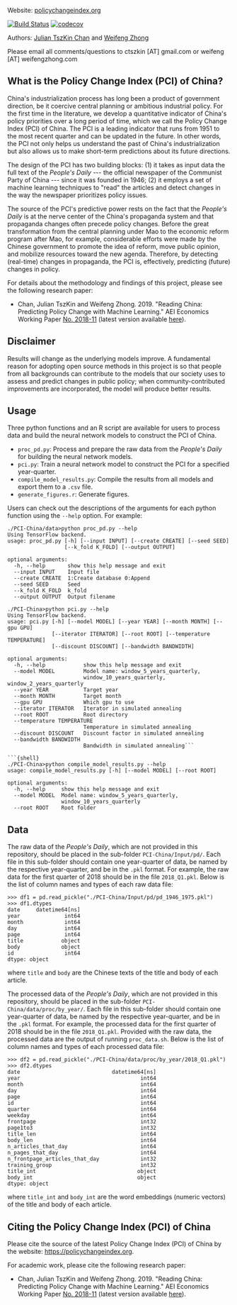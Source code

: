 Website: [policychangeindex.org](https://policychangeindex.org)

[![Build Status](https://travis-ci.com/PSLmodels/PCI.svg?branch=master)](https://travis-ci.com/PSLmodels/PCI) [![codecov](https://codecov.io/gh/PSLmodels/PCI/branch/master/graph/badge.svg)](https://codecov.io/gh/PSLmodels/PCI)

Authors: [Julian TszKin Chan](https://sites.google.com/site/ctszkin/) and [Weifeng Zhong](https://www.weifengzhong.com)

Please email all comments/questions to ctszkin [AT] gmail.com or weifeng [AT] weifengzhong.com

What is the Policy Change Index (PCI) of China?
-----------------------------------------------
China's industrialization process has long been a product of government direction, be it coercive central planning or ambitious industrial policy. For the first time in the literature, we develop a quantitative indicator of China's policy priorities over a long period of time, which we call the Policy Change Index (PCI) of China. The PCI is a leading indicator that runs from 1951 to the most recent quarter and can be updated in the future. In other words, the PCI not only helps us understand the past of China's industrialization but also allows us to make short-term predictions about its future directions.

The design of the PCI has two building blocks: (1) it takes as input data the full text of the *People's Daily* --- the official newspaper of the Communist Party of China --- since it was founded in 1946; (2) it employs a set of machine learning techniques to "read" the articles and detect changes in the way the newspaper prioritizes policy issues.

The source of the PCI's predictive power rests on the fact that the *People's Daily* is at the nerve center of the China's propaganda system and that propaganda changes often precede policy changes. Before the great transformation from the central planning under Mao to the economic reform program after Mao, for example, considerable efforts were made by the Chinese government to promote the idea of reform, move public opinion, and mobilize resources toward the new agenda. Therefore, by detecting (real-time) changes in propaganda, the PCI is, effectively, predicting (future) changes in policy.

For details about the methodology and findings of this project, please see the following research paper:

- Chan, Julian TszKin and Weifeng Zhong. 2019. "Reading China: Predicting Policy Change with Machine Learning." AEI Economics Working Paper [No. 2018-11](http://www.aei.org/wp-content/uploads/2018/10/Reading-China-AEI-WP.pdf) (latest version available [here](https://policychangeindex.org/Reading_China.pdf)).


Disclaimer
----------
Results will change as the underlying models improve. A fundamental reason for adopting open source methods in this project is so that people from all backgrounds can contribute to the models that our society uses to assess and predict changes in public policy; when community-contributed improvements are incorporated, the model will produce better results.


Usage
---------------
Three python functions and an R script are available for users to process data and build the neural network models to construct the PCI of China.

- `proc_pd.py`:              Process and prepare the raw data from the *People's Daily* for building the neural network models.
- `pci.py`:                    Train a neural network model to construct the PCI for a specified year-quarter.
- `compile_model_results.py`:  Compile the results from all models and export them to a `.csv` file.
- `generate_figures.r`:        Generate figures.

Users can check out the descriptions of the arguments for each python function using the `--help` option. For example:

```{shell}
./PCI-China/data>python proc_pd.py --help
Using TensorFlow backend.
usage: proc_pd.py [-h] [--input INPUT] [--create CREATE] [--seed SEED]
                  [--k_fold K_FOLD] [--output OUTPUT]

optional arguments:
  -h, --help       show this help message and exit
  --input INPUT    Input file
  --create CREATE  1:Create database 0:Append
  --seed SEED      Seed
  --k_fold K_FOLD  k_fold
  --output OUTPUT  Output filename
```

```{shell}
./PCI-China>python pci.py --help
Using TensorFlow backend.
usage: pci.py [-h] [--model MODEL] [--year YEAR] [--month MONTH] [--gpu GPU]
              [--iterator ITERATOR] [--root ROOT] [--temperature TEMPERATURE]
              [--discount DISCOUNT] [--bandwidth BANDWIDTH]

optional arguments:
  -h, --help            show this help message and exit
  --model MODEL         Model name: window_5_years_quarterly,
                        window_10_years_quarterly, window_2_years_quarterly
  --year YEAR           Target year
  --month MONTH         Target month
  --gpu GPU             Which gpu to use
  --iterator ITERATOR   Iterator in simulated annealing
  --root ROOT           Root directory
  --temperature TEMPERATURE
                        Temperature in simulated annealing
  --discount DISCOUNT   Discount factor in simulated annealing
  --bandwidth BANDWIDTH
                        Bandwidth in simulated annealing```

```{shell}
./PCI-China>python compile_model_results.py --help
usage: compile_model_results.py [-h] [--model MODEL] [--root ROOT]

optional arguments:
  -h, --help     show this help message and exit
  --model MODEL  Model name: window_5_years_quarterly,
                 window_10_years_quarterly
  --root ROOT    Root folder
```

Data
----
The raw data of the *People's Daily*, which are not provided in this repository, should be placed in the sub-folder `PCI-China/Input/pd/`. Each file in this sub-folder should contain one year-quarter of data, be named by the respective year-quarter, and be in the `.pkl` format. For example, the raw data for the first quarter of 2018 should be in the file `2018_Q1.pkl`. Below is the list of column names and types of each raw data file:

```{python}
>>> df1 = pd.read_pickle("./PCI-China/Input/pd/pd_1946_1975.pkl")
>>> df1.dtypes
date     datetime64[ns]
year              int64
month             int64
day               int64
page              int64
title            object
body             object
id                int64
dtype: object
```

where `title` and `body` are the Chinese texts of the title and body of each article.

The processed data of the *People's Daily*, which are not provided in this repository, should be placed in the sub-folder `PCI-China/data/proc/by_year/`. Each file in this sub-folder should contain one year-quarter of data, be named by the respective year-quarter, and be in the `.pkl` format. For example, the processed data for the first quarter of 2018 should be in the file `2018_Q1.pkl`. Provided with the raw data, the processed data are the output of running `proc_data.sh`. Below is the list of column names and types of each processed data file:

```{python}
>>> df2 = pd.read_pickle("./PCI-China/data/proc/by_year/2018_Q1.pkl")
>>> df2.dtypes
date                             datetime64[ns]
year                                      int64
month                                     int64
day                                       int64
page                                      int64
id                                        int64
quarter                                   int64
weekday                                   int64
frontpage                                 int32
page1to3                                  int32
title_len                                 int64
body_len                                  int64
n_articles_that_day                       int64
n_pages_that_day                          int64
n_frontpage_articles_that_day             int32
training_group                            int32
title_int                                object
body_int                                 object
dtype: object
```

where `title_int` and `body_int` are the word embeddings (numeric vectors) of the title and body of each article.


Citing the Policy Change Index (PCI) of China
---------------------------------------------

Please cite the source of the latest Policy Change Index (PCI) of China by the website: https://policychangeindex.org.

For academic work, please cite the following research paper:

- Chan, Julian TszKin and Weifeng Zhong. 2019. "Reading China: Predicting Policy Change with Machine Learning." AEI Economics Working Paper [No. 2018-11](http://www.aei.org/wp-content/uploads/2018/10/Reading-China-AEI-WP.pdf) (latest version available [here](https://policychangeindex.org/Reading_China.pdf)).